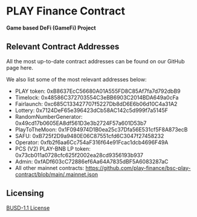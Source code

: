 # PLAY Finance Contract

**Game based DeFi (GameFi) Project**

## Relevant Contract Addresses
All the most up-to-date contract addresses can be found on our GitHub page here. 

We also list some of the most relevant addresses below:
- PLAY token: 0xB8637EcC56680A01A555FD8C85Af7fa7d792dbB9
- Timelock: 0x48586C372703554C3eBB6903C2014BDA649a0cFa
- Fairlaunch: 0xc685C133427707f5227Db8dD6E6b06d10C4a31A2
- Lottery: 0x7124DeF65e396423dCb58AC142c5d999f7a5145F
- RandomNumberGenerator: 0x49cd17b0605EA8df561D3e3b2724F57a601D53b7
- PlayToTheMoon: 0x1F094974D1B0ea25c37Dfa56E531cf5F8A873ecB
- SAFU: 0xB725f2D9a9480E06C87551cfd6C3047f27458232
- Operator: 0xfb2f6aa6Cc754aF316f64e91Fcac1dcb4696F49A
- PCS (V2) PLAY-BNB LP token: 0x73cb011a0728cfc625f2002ea28cd9356193b937
- Admin: 0xfADf603cC72886ef6Aa64A7835dBF5A6083287aC
- All other mainnet contracts: https://github.com/play-finance/bsc-play-contract/blob/main/.mainnet.json

## Licensing
[BUSD-1.1 License](https://spdx.org/licenses/BUSL-1.1.html)
